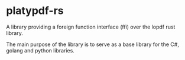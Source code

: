 # platypdf-rs

A library providing a foreign function interface (ffi) over the lopdf rust library.

The main purpose of the library is to serve as a base library for the C#, golang and python libraries.
